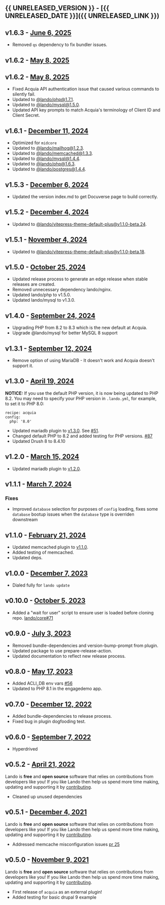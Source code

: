 ## {{ UNRELEASED_VERSION }} - [{{ UNRELEASED_DATE }}]({{ UNRELEASED_LINK }})

## v1.6.3 - [June 6, 2025](https://github.com/lando/acquia/releases/tag/v1.6.3)

* Removed `qs` dependency to fix bundler issues.

## v1.6.2 - [May 8, 2025](https://github.com/lando/acquia/releases/tag/v1.6.2)

## v1.6.2 - [May 8, 2025](https://github.com/lando/acquia/releases/tag/v1.6.2)

* Fixed Acquia API authentication issue that caused various commands to silently fail.
* Updated to [@lando/php@1.7.1](https://github.com/lando/php/releases/tag/v1.7.1).
* Updated to [@lando/mysql@1.5.0](https://github.com/lando/mysql/releases/tag/v1.5.0).
* Updated API key prompts to match Acquia's terminology of Client ID and Client Secret.

## v1.6.1 - [December 11, 2024](https://github.com/lando/acquia/releases/tag/v1.6.1)

* Optimized for `midcore`
* Updated to [@lando/mailhog@1.2.3](https://github.com/lando/mailhog/releases/tag/v1.2.3).
* Updated to [@lando/memcached@1.3.3](https://github.com/lando/memcached/releases/tag/v1.3.3).
* Updated to [@lando/mysql@1.4.4](https://github.com/lando/mysql/releases/tag/v1.4.4).
* Updated to [@lando/php@1.6.3](https://github.com/lando/php/releases/tag/v1.6.3).
* Updated to [@lando/postgres@1.4.4](https://github.com/lando/postgres/releases/tag/v1.4.4).

## v1.5.3 - [December 6, 2024](https://github.com/lando/acquia/releases/tag/v1.5.3)

* Updated the version index.md to get Docuverse page to build correctly.

## v1.5.2 - [December 4, 2024](https://github.com/lando/acquia/releases/tag/v1.5.2)

* Updated to [@lando/vitepress-theme-default-plus@v1.1.0-beta.24](https://github.com/lando/vitepress-theme-default-plus/releases/tag/v1.1.0-beta.24).

## v1.5.1 - [November 4, 2024](https://github.com/lando/acquia/releases/tag/v1.5.1)

* Updated to [@lando/vitepress-theme-default-plus@v1.1.0-beta.18](https://github.com/lando/vitepress-theme-default-plus/releases/tag/v1.1.0-beta.18).

## v1.5.0 - [October 25, 2024](https://github.com/lando/acquia/releases/tag/v1.5.0)

* Updated release process to generate an edge release when stable releases are created.
* Removed unnecessary dependency lando/nginx.
* Updated lando/php to v1.5.0.
* Updated lando/mysql to v1.3.0.

## v1.4.0 - [September 24, 2024](https://github.com/lando/acquia/releases/tag/v1.4.0)

* Upgrading PHP from 8.2 to 8.3 which is the new default at Acquia.
* Upgrade @lando/mysql for better MySQL 8 support

## v1.3.1 - [September 12, 2024](https://github.com/lando/acquia/releases/tag/v1.3.1)

* Remove option of using MariaDB - It doesn't work and Acquia doesn't support it.

## v1.3.0 - [April 19, 2024](https://github.com/lando/acquia/releases/tag/v1.3.0)

**NOTICE:** If you use the default PHP version, it is now being updated to PHP 8.2. You may need to specify your PHP version in `.lando.yml`, for example, to set it to PHP 8.0:

```
recipe: acquia
config:
  php: '8.0'
```

* Updated mariadb plugin to [v1.3.0](https://github.com/lando/mariadb/releases/tag/v1.3.0). See [#51](https://github.com/lando/mariadb/issues/51).
* Changed default PHP to 8.2 and added testing for PHP versions. [#87](https://github.com/lando/acquia/issues/87)
* Updated Drush 8 to 8.4.10

## v1.2.0 - [March 15, 2024](https://github.com/lando/acquia/releases/tag/v1.2.0)

* Updated mariadb plugin to [v1.2.0](https://github.com/lando/mariadb/releases/tag/v1.2.0).

## v1.1.1 - [March 7, 2024](https://github.com/lando/acquia/releases/tag/v1.1.1)

### Fixes

* Improved `database` selection for purposes of `config` loading, fixes some `database` bootup issues when the `database` type is overriden downstream

## v1.1.0 - [February 21, 2024](https://github.com/lando/acquia/releases/tag/v1.1.0)

* Updated memcached plugin to [v1.1.0](https://github.com/lando/memcached/releases/tag/v1.1.0).
* Added testing of memcached.
* Updated deps.

## v1.0.0 - [December 7, 2023](https://github.com/lando/acquia/releases/tag/v1.0.0)

* Dialed fully for `lando update`

## v0.10.0 - [October 5, 2023](https://github.com/lando/acquia/releases/tag/v0.10.0)

* Added a "wait for user" script to ensure user is loaded before cloning repo. [lando/core#71](https://github.com/lando/core/pull/71)

## v0.9.0 - [July 3, 2023](https://github.com/lando/acquia/releases/tag/v0.9.0)

* Removed bundle-dependencies and version-bump-prompt from plugin.
* Updated package to use prepare-release-action.
* Updated documentation to reflect new release process.

## v0.8.0 - [May 17, 2023](https://github.com/lando/acquia/releases/tag/v0.8.0)

* Added ACLI_DB env vars [#56](https://github.com/lando/acquia/pull/56)
* Updated to PHP 8.1 in the engagedemo app.

## v0.7.0 - [December 12, 2022](https://github.com/lando/acquia/releases/tag/v0.7.0)
* Added bundle-dependencies to release process.
* Fixed bug in plugin dogfooding test.

## v0.6.0 - [September 7, 2022](https://github.com/lando/acquia/releases/tag/v0.6.0)

* Hyperdrived

## v0.5.2 - [April 21, 2022](https://github.com/lando/acquia/releases/tag/v0.5.2)

Lando is **free** and **open source** software that relies on contributions from developers like you! If you like Lando then help us spend more time making, updating and supporting it by [contributing](https://github.com/sponsors/lando).

* Cleaned up unused dependencies

## v0.5.1 - [December 4, 2021](https://github.com/lando/acquia/releases/tag/v0.5.1)

Lando is **free** and **open source** software that relies on contributions from developers like you! If you like Lando then help us spend more time making, updating and supporting it by [contributing](https://github.com/sponsors/lando).

* Addressed memcache misconfiguration issues [pr 25](https://github.com/lando/acquia/pull/25)

## v0.5.0 - [November 9, 2021](https://github.com/lando/acquia/releases/tag/v0.5.0)

Lando is **free** and **open source** software that relies on contributions from developers like you! If you like Lando then help us spend more time making, updating and supporting it by [contributing](https://github.com/sponsors/lando).

* First release of `acquia` as an external plugin!
* Added testing for basic drupal 9 example
